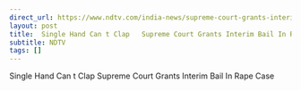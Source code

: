 ```yaml
---
direct_url: https://www.ndtv.com/india-news/supreme-court-grants-interim-bail-to-influencer-in-rape-case-single-hand-cant-clap-8526862#publisher=newsstand
layout: post
title:  Single Hand Can t Clap   Supreme Court Grants Interim Bail In Rape Case
subtitle: NDTV
tags: []
---
```


 Single Hand Can t Clap   Supreme Court Grants Interim Bail In Rape Case
